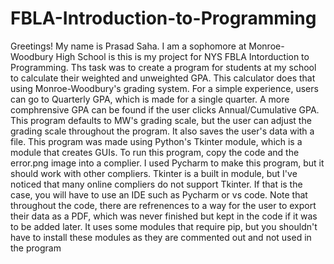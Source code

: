 # FBLA-Introduction-to-Programming
Greetings! My name is Prasad Saha. I am a sophomore at Monroe-Woodbury High School is this is my project for NYS FBLA Intorduction to Programming.
Ths task was to create a program for students at my school to calculate their weighted and unweighted GPA. This calculator does that using Monroe-Woodbury's grading system.
For a simple experience, users can go to Quarterly GPA, which is made for a single quarter. A more comphrensive GPA can be found if the user clicks Annual/Cumulative GPA. This program defaults to MW's grading scale, but the user can adjust the grading scale throughout the program. It also saves the user's data with a file.
This program was made using Python's Tkinter module, which is a module that creates GUIs. To run this program, copy the code and the error.png image into a complier. I used Pycharm to make this program, but it should work with other compliers. 
Tkinter is a built in module, but I've noticed that many online compliers do not support Tkinter. If that is the case, you will have to use an IDE such as Pycharm or vs code.
Note that throughout the code, there are refrenences to a way for the user to export their data as a PDF, which was never finished but kept in the code if it was to be added later. It uses some modules that require pip, but you shouldn't have to install these modules as they are commented out and not used in the program
